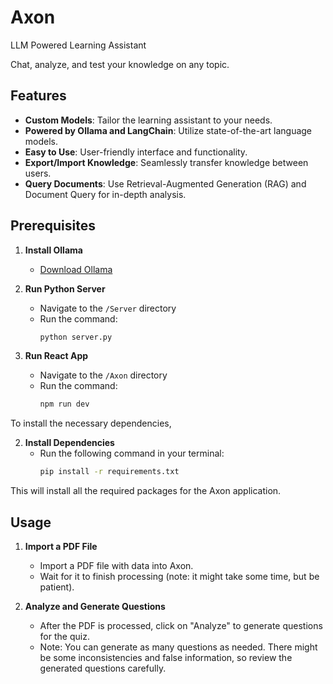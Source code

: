 # Axon

LLM Powered Learning Assistant

Chat, analyze, and test your knowledge on any topic.

## Features
- **Custom Models**: Tailor the learning assistant to your needs.
- **Powered by Ollama and LangChain**: Utilize state-of-the-art language models.
- **Easy to Use**: User-friendly interface and functionality.
- **Export/Import Knowledge**: Seamlessly transfer knowledge between users.
- **Query Documents**: Use Retrieval-Augmented Generation (RAG) and Document Query for in-depth analysis.

## Prerequisites

1. **Install Ollama**
   - [Download Ollama](https://www.ollama.com/download)

2. **Run Python Server**
   - Navigate to the `/Server` directory
   - Run the command:
     ```bash
     python server.py
     ```

3. **Run React App**
   - Navigate to the `/Axon` directory
   - Run the command:
      ```bash
     npm run dev
     ```
  
To install the necessary dependencies,

2. **Install Dependencies**
   - Run the following command in your terminal:
     ```bash
     pip install -r requirements.txt
     ```

This will install all the required packages for the Axon application.

## Usage

1. **Import a PDF File**
   - Import a PDF file with data into Axon.
   - Wait for it to finish processing (note: it might take some time, but be patient).

2. **Analyze and Generate Questions**
   - After the PDF is processed, click on "Analyze" to generate questions for the quiz.
   - Note: You can generate as many questions as needed. There might be some inconsistencies and false information, so review the generated questions carefully.
